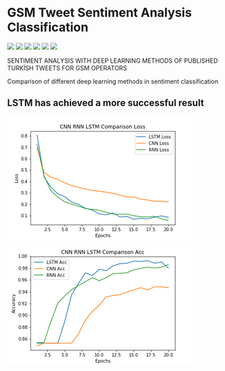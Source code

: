 # GSM Tweet Sentiment Analysis Classification

![](https://img.shields.io/static/v1?label=Python&message=3.6&color=%3CCOLOR%3E)  ![](https://img.shields.io/static/v1?label=LSTM&message=-&color=%3CCOLOR%3E)  ![](https://img.shields.io/static/v1?label=CNN&message=-&color=%3CCOLOR%3E)  ![](https://img.shields.io/static/v1?label=RNN&message=-&color=%3CCOLOR%3E) ![](https://img.shields.io/static/v1?label=Zemberek&message=-&color=%3CCOLOR%3E) ![](https://img.shields.io/static/v1?label=Pandas&message=-&color=%3CCOLOR%3E) 

SENTIMENT ANALYSIS WITH DEEP LEARNING METHODS OF PUBLISHED TURKİSH TWEETS FOR GSM OPERATORS

Comparison of different deep learning methods in sentiment classification

## LSTM has achieved a more successful result


![Screenshot](loss_function.png) ![Screenshot](acc.png)
